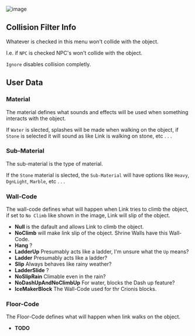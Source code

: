 ![image](https://user-images.githubusercontent.com/80713508/147896138-00a83250-333b-4623-be1f-c97fbcc8aa53.png)

## Collision Filter Info

Whatever is checked in this menu won't collide with the object.

I.e. if `NPC` is checked NPC's won't collide with the object.

`Ignore` disables collision completly.

## User Data

### Material

The material defines what sounds and effects will be used when something interacts with the object.

If `Water` is slected, splashes will be made when walking on the object, if `Stone` is selected it will sound as like Link is walking on stone, etc . . .

### Sub-Material 

The sub-material is the type of material.

If the `Stone` material is slected, the `Sub-Material` will have options like `Heavy`, `DgnLight`, `Marble`, etc . . .

### Wall-Code

The wall-code defines what will happen when Link tries to climb the object, if set to `No Climb` like shown in the image, Link will slip of the object.

- **Null** is the dafault and allows Link to climb the object.
- **NoClimb** will make link slip of the object. Shrine Walls have this Wall-Code.
- **Hang** ?
- **LadderUp** Presumably acts like a ladder, I'm unsure what the `Up` means?
- **Ladder** Presumably acts like a ladder?
- **Slip** Always behaves like rainy weather?
- **LadderSlide** ?
- **NoSlipRain** Climable even in the rain?
- **NoDashUpAndNoClimbUp** For water, blocks the Dash up feature?
- **IceMakerBlock** The Wall-Code used for thr Crionis blocks.

### Floor-Code

The Floor-Code defines what will happen when link walks on the object.

- **TODO**



